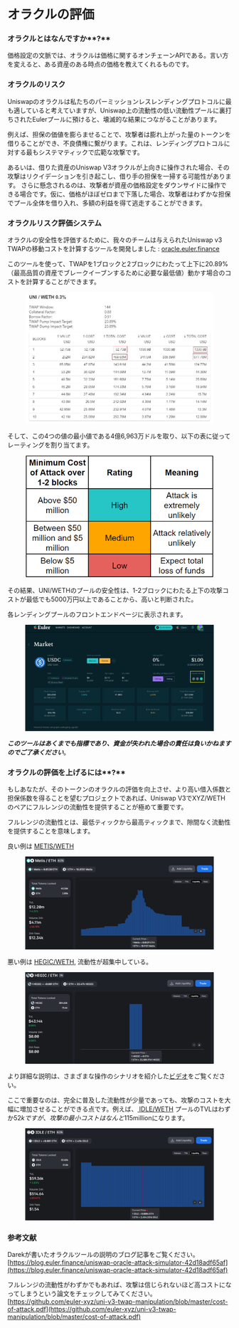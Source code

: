 # オラクルの評価

### オラクルとはなんですか**?**

価格設定の文脈では、オラクルは価格に関するオンチェーンAPIである。言い方を変えると、ある資産のある時点の価格を教えてくれるものです。

### オラクルのリスク

Uniswapのオラクルは私たちのパーミッションレスレンディングプロトコルに最も適していると考えていますが、Uniswap上の流動性の低い流動性プールに裏打ちされたEulerプールに預けると、壊滅的な結果につながることがあります。&#x20;

例えば、担保の価値を膨らませることで、攻撃者は膨れ上がった量のトークンを借りることができ、不良債権に繋がります。これは、レンディングプロトコルに対する最もシステマティックで広範な攻撃です。&#x20;

あるいは、借りた資産のUniswap V3オラクルが上向きに操作された場合、その攻撃はリクイデーションを引き起こし、借り手の担保を一掃する可能性があります。 さらに懸念されるのは、攻撃者が資産の価格設定をダウンサイドに操作できる場合です。仮に、価格がほぼゼロまで下落した場合、攻撃者はわずかな担保でプール全体を借り入れ、多額の利益を得て逃走することができます。

### オラクルリスク評価システム

オラクルの安全性を評価するために、我々のチームは与えられたUniswap v3 TWAPの移動コストを計算するツールを開発しました : [oracle.euler.finance](https://oracle.euler.finance/)

このツールを使って、TWAPを1ブロックと2ブロックにわたって上下に20.89%（最高品質の資産でブレークイーブンするために必要な最低値）動かす場合のコストを計算することができます。

<figure><img src="../../../.gitbook/assets/image (11).png" alt=""><figcaption></figcaption></figure>

そして、この4つの値の最小値である4億6,963万ドルを取り、以下の表に従ってレーティングを割り当てます。

<figure><img src="../../../.gitbook/assets/image (1).png" alt=""><figcaption></figcaption></figure>

その結果、UNI/WETHのプールの安全性は、1-2ブロックにわたる上下の攻撃コストが最低でも5000万円以上であることから、高いと判断された。

各レンディングプールのフロントエンドページに表示されます。

<figure><img src="../../../.gitbook/assets/image.png" alt=""><figcaption></figcaption></figure>

_**このツールはあくまでも指標であり、資金が失われた場合の責任は負いかねますのでご了承ください**_。

### オラクルの評価を上げるには**?**

もしあなたが、そのトークンのオラクルの評価を向上させ、より高い借入係数と担保係数を得ることを望むプロジェクトであれば、Uniswap V3でXYZ/WETHのペアにフルレンジの流動性を提供することが極めて重要です。

フルレンジの流動性とは、最低ティックから最高ティックまで、隙間なく流動性を提供することを意味します。

良い例は [METIS/WETH](https://info.uniswap.org/#/pools/0x1c98562a2fab5af19d8fb3291a36ac3c618835d9)

<figure><img src="../../../.gitbook/assets/image (10).png" alt=""><figcaption></figcaption></figure>

悪い例は [HEGIC/WETH](https://info.uniswap.org/#/pools/0xf2c3bd0328bdb6106d34a3bd0df0ef744551cc82), 流動性が超集中している。

<figure><img src="../../../.gitbook/assets/image (6).png" alt=""><figcaption></figcaption></figure>

より詳細な説明は、さまざまな操作のシナリオを紹介した[ビデオ](https://www.youtube.com/watch?v=snwUwj3QQ7M\&t=1s)をご覧ください。

ここで重要なのは、完全に普及した流動性が少量であっても、攻撃のコストを大幅に増加させることができる点です。例えば、[ IDLE/WETH](https://info.uniswap.org/#/pools/0x79e42a2bb91a0f9118e2b5231958c1eaefce390c) プールのTVLはわずか$52kですが、攻撃の最小コストはなんと$115millionになります。

<figure><img src="../../../.gitbook/assets/image (2).png" alt=""><figcaption></figcaption></figure>

### 参考文献

Darekが書いたオラクルツールの説明のブログ記事をご覧ください。[https://blog.euler.finance/uniswap-oracle-attack-simulator-42d18adf65af](https://blog.euler.finance/uniswap-oracle-attack-simulator-42d18adf65af)

フルレンジの流動性がわずかでもあれば、攻撃は信じられないほど高コストになってしまうという論文をチェックしてみてください。\
[https://github.com/euler-xyz/uni-v3-twap-manipulation/blob/master/cost-of-attack.pdf](https://github.com/euler-xyz/uni-v3-twap-manipulation/blob/master/cost-of-attack.pdf)
